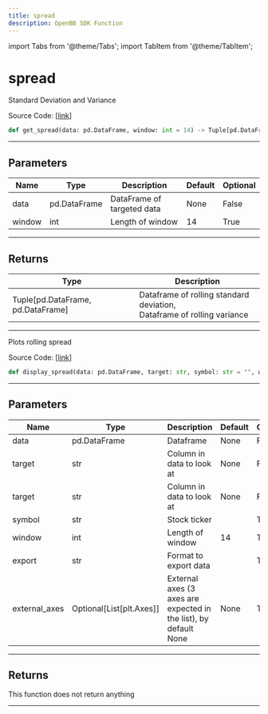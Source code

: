 ```yaml
---
title: spread
description: OpenBB SDK Function
---
```


import Tabs from '@theme/Tabs';
import TabItem from '@theme/TabItem';

# spread

<Tabs>
<TabItem value="model" label="Model" default>

Standard Deviation and Variance

Source Code: [[link](https://github.com/OpenBB-finance/OpenBBTerminal/tree/main/openbb_terminal/common/quantitative_analysis/rolling_model.py#L41)]

```python
def get_spread(data: pd.DataFrame, window: int = 14) -> Tuple[pd.DataFrame, pd.DataFrame]
```

---

## Parameters

| Name | Type | Description | Default | Optional |
| ---- | ---- | ----------- | ------- | -------- |
| data | pd.DataFrame | DataFrame of targeted data | None | False |
| window | int | Length of window | 14 | True |


---

## Returns

| Type | Description |
| ---- | ----------- |
| Tuple[pd.DataFrame, pd.DataFrame] | Dataframe of rolling standard deviation,<br/>Dataframe of rolling variance |
---



</TabItem>
<TabItem value="view" label="View">

Plots rolling spread

Source Code: [[link](https://github.com/OpenBB-finance/OpenBBTerminal/tree/main/openbb_terminal/common/quantitative_analysis/rolling_view.py#L135)]

```python
def display_spread(data: pd.DataFrame, target: str, symbol: str = "", window: int = 14, export: str = "", external_axes: Optional[List[matplotlib.axes._axes.Axes]] = None) -> None
```

---

## Parameters

| Name | Type | Description | Default | Optional |
| ---- | ---- | ----------- | ------- | -------- |
| data | pd.DataFrame | Dataframe | None | False |
| target | str | Column in data to look at | None | False |
| target | str | Column in data to look at | None | False |
| symbol | str | Stock ticker |  | True |
| window | int | Length of window | 14 | True |
| export | str | Format to export data |  | True |
| external_axes | Optional[List[plt.Axes]] | External axes (3 axes are expected in the list), by default None | None | True |


---

## Returns

This function does not return anything

---



</TabItem>
</Tabs>